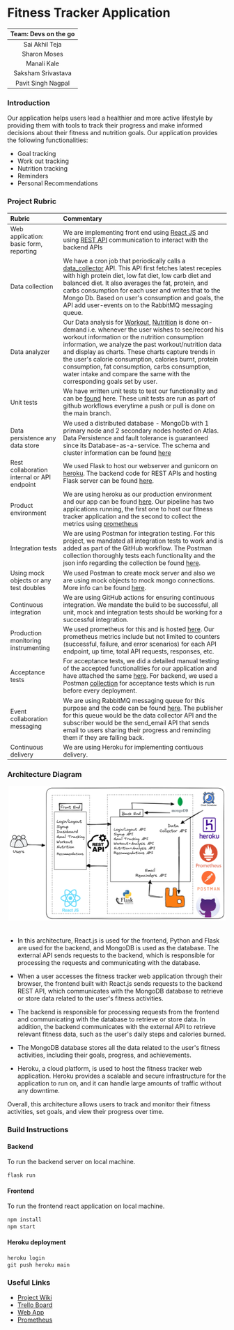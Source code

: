 # Fitness Tracker Application
| Team: Devs on the go |
| :------: | 
|    Sai Akhil Teja |
|    Sharon Moses |
|    Manali Kale |
|    Saksham Srivastava |
|    Pavit Singh Nagpal  |

### Introduction

Our application helps users lead a healthier and more active lifestyle by providing them with tools to track their progress and make informed decisions about their fitness and nutrition goals. Our application provides the following functionalities:
- Goal tracking
- Work out tracking
- Nutrition tracking
- Reminders
- Personal Recommendations

### Project Rubric
| Rubric | Commentary |
| :------ | :------ | 
| Web application: basic form, reporting | We are implementing front end using [React JS](https://github.com/CSCI-5828-Foundations-Sftware-Engr/Fitness_tracker_web_application/tree/main/fitness-tracker-react) and using [REST API](https://github.com/CSCI-5828-Foundations-Sftware-Engr/Fitness_tracker_web_application/blob/main/app.py) communication to interact with the backend APIs  |
| Data collection | We have a cron job that periodically calls a [data_collector](https://github.com/CSCI-5828-Foundations-Sftware-Engr/Fitness_tracker_web_application/blob/43c4115592139ff33079d425e1e969dc900a109a/app.py#L658) API. This API first fetches latest recepies with high protein diet, low fat diet, low carb diet and balanced diet. It also averages the fat, protein, and carbs consumption for each user and writes that to the Mongo Db. Based on user's consumption and goals, the API add user-events on to the RabbitMQ messaging queue.|
| Data analyzer | Our Data analysis for [Workout](https://github.com/CSCI-5828-Foundations-Sftware-Engr/Fitness_tracker_web_application/blob/main/fitness-tracker-react/src/Workout.js), [Nutrition](https://github.com/CSCI-5828-Foundations-Sftware-Engr/Fitness_tracker_web_application/blob/main/fitness-tracker-react/src/Nutrition.js) is done on-demand i.e. whenever the user wishes to see/record his workout information or the nutrition consumption information, we analyze the past workout/nutrition data and display as charts. These charts capture trends in the user's calorie consumption, calories burnt, protein consumption, fat consumption, carbs consumption, water intake and compare the same with the corresponding goals set by user. |
|  Unit tests | We have written unit tests to test our functionality and can be [found](https://github.com/CSCI-5828-Foundations-Sftware-Engr/Fitness_tracker_web_application/tree/main/tests) here. These unit tests are run as part of github workflows everytime a push or pull is done on the main branch. |
|  Data persistence any data store | We used a distributed database - MongoDb with 1 primary node and 2 secondary nodes hosted on Atlas. Data Persistence and fault tolerance is guaranteed since its Database-as-a-service. The schema and cluster information can be found [here](https://cloud.mongodb.com/v2/6440725595bfd24694da1830#/clusters/detail/Cluster0)|
| Rest collaboration internal or API endpoint | We used Flask to host our webserver and gunicorn on [heroku](https://fitness-tracker-staging.herokuapp.com/). The backend code for REST APIs and hosting Flask server can be found [here](https://github.com/CSCI-5828-Foundations-Sftware-Engr/Fitness_tracker_web_application/blob/main/app.py).|
| Product environment | We are using heroku as our production environment and our app can be found [here](https://fitness-tracker-staging.herokuapp.com/). Our pipeline has two applications running, the first one to host our fitness tracker application and the second to collect the metrics using [prometheus](https://fitness-prometheus.herokuapp.com/graph) |
| Integration tests | We are using Postman for integration testing. For this project, we mandated all integration tests to work and is added as part of the GitHub workflow. The Postman collection thoroughly tests each functionality and the json info regarding the collection be found [here](https://github.com/CSCI-5828-Foundations-Sftware-Engr/Fitness_tracker_web_application/blob/main/tests/Fitness-Tracker-Integration-Tests.postman_collection.json). |
| Using mock objects or any test doubles | We used Postman to create mock server and also we are using mock objects to mock mongo connections. More info can be found [here](https://github.com/CSCI-5828-Foundations-Sftware-Engr/Fitness_tracker_web_application/tree/main/tests/mock).|
| Continuous integration | We are using GitHub actions for ensuring continuous integration. We mandate the build to be successful, all unit, mock and integration tests should be working for a successful integration. |
| Production monitoring instrumenting | We used prometheus for this and is hosted [here](https://fitness-prometheus.herokuapp.com/graph). Our prometheus metrics include but not limited to counters (successful, failure, and error scenarios) for each API endpoint, up time, total API requests, responses, etc.  |
| Acceptance tests   | For acceptance tests, we did a detailed manual testing of the accepted functionalities for our application and have attached the same [here](https://github.com/CSCI-5828-Foundations-Sftware-Engr/Fitness_tracker_web_application/tree/main/tests). For backend, we used a Postman [collection](https://github.com/CSCI-5828-Foundations-Sftware-Engr/Fitness_tracker_web_application/blob/main/tests/Fitness-Tracker-Acceptance-Tests.postman_collection.json) for acceptance tests which is run before every deployment. |
| Event collaboration messaging | We are using RabbitMQ messaging queue for this purpose and the code can be found [here](https://github.com/CSCI-5828-Foundations-Sftware-Engr/Fitness_tracker_web_application/blob/main/email_reminders.py). The publisher for this queue would be the data collector API and the subscriber would be the send_email API that sends email to users sharing their progress and reminding them if they are falling back. |
| Continuous delivery | We are using Heroku for implementing contiuous delivery. |

### Architecture Diagram

<p align="center">
  <img src="Architecture_Diagram.png" alt="alt text" width="500" style="margin-bottom: 20px;" />
</p>

- In this architecture, React.js is used for the frontend, Python and Flask are used for the backend, and MongoDB is used as the database. The external API sends requests to the backend, which is responsible for processing the requests and communicating with the database.

- When a user accesses the fitness tracker web application through their browser, the frontend built with React.js sends requests to the backend REST API, which communicates with the MongoDB database to retrieve or store data related to the user's fitness activities.

- The backend is responsible for processing requests from the frontend and communicating with the database to retrieve or store data. In addition, the backend communicates with the external API to retrieve relevant fitness data, such as the user's daily steps and calories burned.

- The MongoDB database stores all the data related to the user's fitness activities, including their goals, progress, and achievements.

- Heroku, a cloud platform, is used to host the fitness tracker web application. Heroku provides a scalable and secure infrastructure for the application to run on, and it can handle large amounts of traffic without any downtime.

Overall, this architecture allows users to track and monitor their fitness activities, set goals, and view their progress over time.

### Build Instructions

#### Backend 
To run the backend server on local machine.
```
flask run
```
#### Frontend
To run the frontend react application on local machine.
```
npm install
npm start
```
#### Heroku deployment
```
heroku login
git push heroku main
```

### Useful Links
- [Project Wiki](https://github.com/CSCI-5828-Foundations-Sftware-Engr/5828_s23/wiki/Fitness-Tracker-Application)
- [Trello Board](https://trello.com/b/3nAg4jrF/fitness-tracker)
- [Web App](https://fitness-tracker-staging.herokuapp.com/)
- [Prometheus](https://fitness-prometheus.herokuapp.com/graph)
